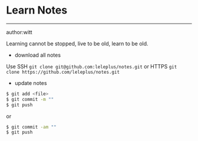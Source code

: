 # Learn Notes

---------
author:witt

Learning cannot be stopped, live to be old, learn to be old.



* download all notes

Use SSH `git clone git@github.com:leleplus/notes.git` or HTTPS `git clone https://github.com/leleplus/notes.git`


* update notes

```bash
$ git add <file>
$ git commit -m ""
$ git push
```

or

```bash
$ git commit -am ""
$ git push
```


